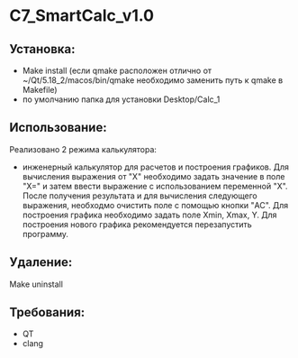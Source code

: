 #  C7_SmartCalc_v1.0

## Установка:

 - Make install (если qmake расположен отлично от ~/Qt/5.18_2/macos/bin/qmake необходимо заменить путь к qmake в Makefile)
 - по умолчанию папка для установки  Desktop/Calc_1
 
## Использование:
Реализовано 2 режима калькулятора:
 - инженерный калькулятор для расчетов и построения графиков.
Для вычисления выражения от "X" необходимо задать значение в поле "X=" и затем ввести выражение с использованием переменной "X".
После получения результата и для вычисления следующего выражения, необходмо очистить поле с помощью кнопки "AC".
Для построения графика необходимо задать поле Xmin, Xmax, Y.
Для построения нового графика рекомендуется перезапустить программу.

## Удаление:
Make uninstall

## Требования:
- QT
- clang